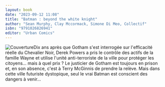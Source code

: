 ```yaml
---
layout: book
date: "2023-09-12 11:08"
title: "Batman : beyond the white knight"
author: "Sean Murphy, Clay Mccormack, Simone Di Meo, Collectif"
isbn: "9791026826941"
editor: "Urban Comics"
---
```

![Couverture](/img/9791026826941.jpg)Dix ans après que Gotham s'est interrogée sur l'efficacité réelle du Chevalier Noir, Derek Powers a pris le contrôle des actifs de la famille Wayne et utilise l'unité anti-terroriste de la ville pour protéger les citoyens... mais à quel prix ? Le justicier de Gotham est toujours en prison et, en son absence, c'est à Terry McGinnis de prendre la relève. Mais dans cette ville futuriste dystopique, seul le vrai Batman est conscient des dangers à venir...